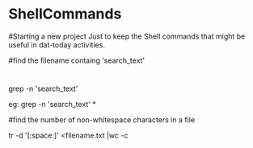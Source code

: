# ShellCommands

#Starting a new project Just to keep the Shell commands that might be useful in dat-today activities.


#find the filename containg 'search_text'
#
grep -n 'search_text' <filename>

eg: grep -n 'search_text' *


#find the number of non-whitespace characters in a file

tr -d '[:space:]' <filename.txt |wc -c

